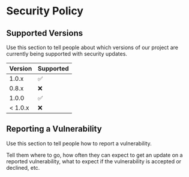 # Security Policy

## Supported Versions

Use this section to tell people about which versions of our project are
currently being supported with security updates.

| Version | Supported          |
| ------- | ------------------ |
| 1.0.x   | :white_check_mark: |
| 0.8.x   | :x:                |
| 1.0.0   | :white_check_mark: |
| < 1.0.x   | :x:                |

## Reporting a Vulnerability

Use this section to tell people how to report a vulnerability.

Tell them where to go, how often they can expect to get an update on a
reported vulnerability, what to expect if the vulnerability is accepted or
declined, etc.

